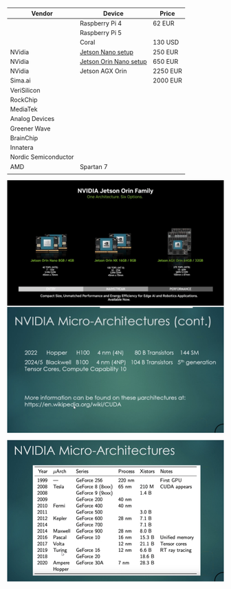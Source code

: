 
| Vendor               | Device                                                    | Price    |
| -------------------- | --------------------------------------------------------- | -------- |
|                      | Raspberry Pi 4                                            | 62 EUR   |
|                      | Raspberry Pi 5                                            |          |
|                      | Coral                                                     | 130 USD  |
| NVidia               | [Jetson Nano setup](Jetson%20Nano%20setup.md)             | 250 EUR  |
| NVidia               | [Jetson Orin Nano setup](../Robotic%20Beehive/Jetson%20Orin%20Nano%20setup.md) | 650 EUR  |
| NVidia               | Jetson AGX Orin                                           | 2250 EUR |
| Sima.ai              |                                                           | 2000 EUR |
| VeriSilicon          |                                                           |          |
| RockChip             |                                                           |          |
| MediaTek             |                                                           |          |
| Analog Devices       |                                                           |          |
| Greener Wave         |                                                           |          |
| BrainChip            |                                                           |          |
| Innatera             |                                                           |          |
| Nordic Semiconductor |                                                           |          |
| AMD                  | Spartan 7                                                 |          |
|                      |                                                           |          |

![](../img/NVIDIA-Jetson-Orin-Production-Modules--1536x888.jpg.webp)
![](../img/Screenshot%202024-10-20%20at%2000.12.49.png)

![](../img/Screenshot%202024-10-20%20at%2000.12.01.png)

